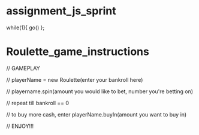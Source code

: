 assignment_js_sprint
====================

while(1){ go() };



Roulette_game_instructions
===========

// GAMEPLAY

// playerName = new Roulette(enter your bankroll here)

// playername.spin(amount you would like to bet, number you're betting on)

// repeat till bankroll == 0

// to buy more cash, enter playerName.buyIn(amount you want to buy in)

// ENJOY!!!